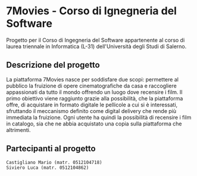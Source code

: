 # 7Movies - Corso di Ignegneria del Software
Progetto per il Corso di Ingegneria del Software appartenente al corso di laurea triennale in Informatica (L-31) dell'Università degli Studi di Salerno. 


##  Descrizione del progetto
La piattaforma 7Movies nasce per soddisfare due scopi: permettere al pubblico la fruizione di opere cinematografiche da casa e raccogliere appassionati da tutto il mondo offrendo un luogo dove recensire i film. 
Il primo obiettivo viene raggiunto grazie alla possibilità, che la piattaforma offre, di acquistare in formato digitale le pellicole a cui si è interessati, sfruttando il meccanismo definito come digital delivery che rende più immediata la fruizione.
Ogni utente ha quindi la possibilità di recensire i film in catalogo, sia che ne abbia acquistato una copia sulla piattaforma che altrimenti. 

##  Partecipanti al progetto
```
Castigliano Mario (matr. 0512104718)
Siviero Luca (matr. 0512104862)
```
